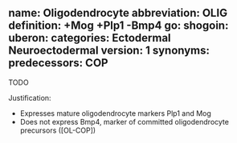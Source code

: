 name: Oligodendrocyte
abbreviation: OLIG
definition: +Mog +Plp1 -Bmp4
go:
shogoin: 
uberon:
categories: Ectodermal Neuroectodermal
version: 1
synonyms:
predecessors: COP
---

TODO

Justification:

* Expresses mature oligodendrocyte markers Plp1 and Mog
* Does not express Bmp4, marker of committed oligodendrocyte precursors ([OL-COP])

